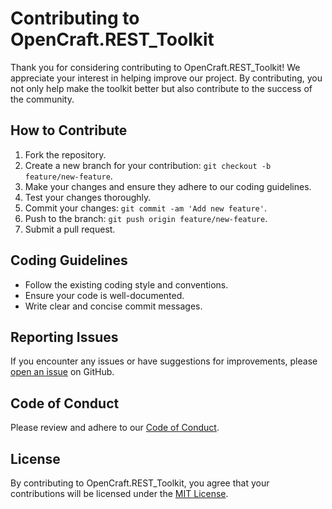 # Contributing to OpenCraft.REST_Toolkit

Thank you for considering contributing to OpenCraft.REST_Toolkit! We appreciate your interest in helping improve our project. By contributing, you not only help make the toolkit better but also contribute to the success of the community.

## How to Contribute

1. Fork the repository.
2. Create a new branch for your contribution: `git checkout -b feature/new-feature`.
3. Make your changes and ensure they adhere to our coding guidelines.
4. Test your changes thoroughly.
5. Commit your changes: `git commit -am 'Add new feature'`.
6. Push to the branch: `git push origin feature/new-feature`.
7. Submit a pull request.

## Coding Guidelines

- Follow the existing coding style and conventions.
- Ensure your code is well-documented.
- Write clear and concise commit messages.

## Reporting Issues

If you encounter any issues or have suggestions for improvements, please [open an issue](https://github.com/OpenCraft/REST_Toolkit/issues) on GitHub.

## Code of Conduct

Please review and adhere to our [Code of Conduct](CODE_OF_CONDUCT.md).

## License

By contributing to OpenCraft.REST_Toolkit, you agree that your contributions will be licensed under the [MIT License](LICENSE).

